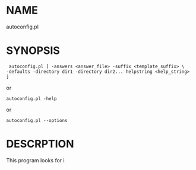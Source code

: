 # NAME

autoconfig.pl

# SYNOPSIS

     autoconfig.pl [ -answers <answer_file> -suffix <template_suffix> \
	-defaults -directory dir1 -directory dir2... helpstring <help_string> ]

or

    autoconfig.pl -help

or

    autoconfig.pl --options

# DESCRPTION

This program looks for i<Template Files>, and turns those template files
into the required configuration files. It does this by looking for _questions_
in these template files, finding the answers to these questions, and filling
in the macros with the correct answer. It then will generate an _answer file_,
so the next time the configuration needs to be reexecuted, it won't have to reask
the questions.



# OPTIONS

- \-answers

    The name of the answer file in _Answer File Format_. The answer file is really nothing more
    than a bunch of optional comment lines that start with "\#" and a line with the _macro name_ and the
    value of that macro. For example:

         # This is a comment
         # Here's another comment
         MY_MACRO = The macro's value

    In the above, the macro _MY\_MACRO_ is being set to the string _The macro's value_. This makes
    it easy to create a fresh answer file, or to edit an existing one. When this program is executed,
    the answer file will be rewritten with any newly answered macros, and the comments will be changed
    to reflect the name of the template file that contained the macro, and the line number of that
    started the definition, and other information. This makes it easy to see what the _question_ was
    and which template file it was located in. For example, the above might get rewritten as:

        # MACRO: MY_MACRO STRING
        # File: ./foo/bar/some.template:23
        # Q: What is the value of your Macro?
        

        MY_MACRO = The macro's value

    The default Answer file is called `autoconfig.answers`

- \-suffix

    The suffix for the various template files. The default will be _.template_. When a template file
    is processed, the name of the configuration file is the template name minus the suffix. For
    example, `config.properties.template` will become `config.properties` in the same folder where
    `config.properties.template` was located.

- \-defaults 

    If a _Question_ has a default answer, assume that the answer is the default value, and don't
    ask the question. Default is to ask the question for macros with no answer whether or not there
    is a default answer.
    =item -directory

- \-directory

    This is the directory tree to search for template files. All files in this directory tree with
    the given template suffix will be parsed and turned into regular configuration files. This parameter
    my be repeated as many times as needed.

    The default is the current directory and will search all subdirectories under the current directory.

- \-helpstring

    This is what the user can type to get further help on a question. The default is _HELP!_.

- \-help

    Displays the synopsis section of this document

- \-options

    Displays the synopsis section and the option section to describe those options.

# TEMPLATE FILES

Template files look just like the configuration files they are for except they contain
the macro names in the place of the actual value of the parameter. Imagine a regular
Java properties file called `config.properties.` The template file would be called
`config.properties.template` and would look like this:

     # User Inforamtion

     mailto = %MAIL_TO%
     name = %USER_NAME%
     phone = %PHONE%
     office=%OFFICE_NUMBER%
     employment_date=%EMPLOYMENT_DATE%
     company = First National VegiBank, N.A.

Macro names are surrounded by percent signs and are replaced by the actual values. These
could already be in an Answer file, so when the program runs, it merely replaces the macros
with their actual values.

If that's all this did, it wouldn't do much more than Ant does when it copies and filters
files. However, the fun comes when a macro does not already have an answer. 
In that case, this program will actually ask the user a question, verify the answer, and
save the answer the next time this runs.

This does several things. First of all, it makes the template files (and the resulting
configuration files) self documenting. What does a particular value represent? You can
look at the question. Second of all, if a new parameter is added to a configuration, the
user who is installing the software is given a warning. If that user knows the answer, they
could simply supply it and go on. If the user does not know the answer, they can at least
alert the developer that there is an issue with the installation.

You do this by defining a _macro_. Macro definitions are made to look like comments,
so they don't affect the actual configuration files. Macro lines can either start with a
`#` or double `//`, so they can look like a Properties file comment. If you are
placing this inside an XML file, you can define a macro by putting the <!-- on the\\
line before the macro definition and a --> after the line. That way, the macro
definition is enveloped in comments.

Macro definitions follow a simple format. For example, to define `%USER_NAME%` in the above,
the macro definition would look something like this:

    # MACRO: USER_NAME
    # Q: What is the name of the user?

And that's pretty much it. A macro definition needs a macro name and a question which is
simply a line that starts with a comment and a `Q:`. Macros can also contain a `macro type`,
so the above definition could look like this too:

    # MACRO: USER_NAME STRING
    # Q: What is the name of the user?

The macro type (`STRING` in this case) is the second parameter on the `# MACRO:` line. If
a macro type isn't given, it is assumed to be a macro type of string.

If you specify that the Macro type is either `STRING` or `WORDS`, you can specify that
the user could leave this as a blank value by specifying `NULL` or `NULL_OK` after the
type parameter.

    # MACRO PASSWORD STRING NULL_OK
    # Q: What is your password?

The following are all of the valid Macro types:

- STRING

    The answer needs to be a string of some sort. Strings are case sensitive.

- WORDS

    The answer needs to be words. Words are just like strings, but they're not
    case sensitive. This comes in handy when you force the answer to be in a
    particular range. You can also force the answer to be upper case, lower
    case, or where the first word is capitalized.

- NUMBER

    The answer needs to be a valid number. A number is defined by the _looks\_like\_number_
    function from the Scalar::Util module.

- INTEGER

    The answer must be an integer.

- DATE

    The answer must be a date or time string. Dates must have a defined _Format_, so
    that the answer can be verified against that format.

- REGEX

    The answer must match the regular expression given by its _Format_.

- CHOICE

    The answer must be one of the choices give.

- IPADDR

    The answer must be a valid IPv4 IP address.

- DEFAULT

    Default type macros don't ask questions, but simply provide a default as given if there is
    not already an answer. This is a good way to provide a particular value for a parameter, but
    allow sites to be able to modify it in their answer files.

## OTHER MACRO PARAMETERS

All macros have the following parameters. The only required parameters are the Macro
definition heading, and at least one _Question_ line.

- \# MACRO:

    This is the _macro_ definition line. The line takes one or two paramters. The first
    parameter is the name of the macro (which must consist of letters, numbers, and underscores
    only). The second parameter is the macro type. Macro names are case insensitive, and so
    are macro types. These lines are all equivelent:

         # macro: user_name string
         # Macro: User_name String
         # MACRO: USER_NAME STRING

    This starts a Macro definition. The macro definition ends when a non-comment line is detected,
    or another macro definition line is detected.

- \# Q:

    This line is the question to ask about the macro's value. There can be multiple question lines.
    Each question line will appear on its own line, so you can format the question easier.

- \# H:

    This is the help line. This allows you to provide further information when a user requests
    help, or if the user gives an invalid answer. This makes it easy to ask a brief
    question (What is the server name?), and then provide more details in the help statement
    (the following are our current servers...). Liek the question parameter, the help parameter
    can also be multiple lines.

- \# D:

    The default value. This is the answer to use if the user simply presses <RETURN>. It
    is also the answer if the user uses the `-defaults` parameter when the program was executed.

- \# RANGE:

    This defines a from and two range for the answer. There should be two values on this line and
    they can be separated by an optional dash. For example:

        # MACRO: PICK_A_NUMBER INTEGER
        # RANGE: 1 - 100
        # Q: Pick a number between 1 to 100!

    You may also leave out the dash:

        # MACRO: PICK_A_NUMBER INTEGER
        # RANGE: 1 100
        # Q: Pick a number between 1 to 100!

    The program will give you an error if your range does not match the macro type, or if your
    _to_ value is less than the _from_ value.

    If the macro type is _Words_, the from values are case insensitive.

- \# FROM:

    Defines the lowest possible answer permitted. If the macro type is _Words_, the from value
    is case insensitive.

    The program will give you an error if your range does not match the macro type, or if your
    _to_ value is less than the _from_ value.

- \# TO:

    Defines the highest possible answer permitted.  If the macro type is _Words_, the from value
    is case insensitive.

    The program will give you an error if your range does not match the macro type, or if your
    _to_ value is less than the _from_ value.

## OTHER PARAMETERS

Some macros types take other possible parameters:

- DATE

    Dates can take a possible _Format_ parameter. This parameter is the format of the
    date that you expect. Dates can contain any number of date or time parameters. The
    answer given must match the format, or the answer will be rejected. Dates can contain
    the following special charcters:

    - Y

        Year

    - M

        Month

    - D

        Day of the Month

    - h

        Hour

    - m

        Minute

    - s

        Second

    - A

        AM/PM Meridian marker. Must be uppercase

    - a

        AM/PM Meridian marker. Must be lowercase

    All other characters in the date format must match exactly as written. Here's an example of
    a _Date_ macro definition:

        # MACRO: START_DATE DATE
        # FORMAT: YYYY-MM-DD
        # Q: Default start date for reports

    In this case, the date is expected to have a four character year, and a 2 character month and day
    separated by dashes. For example:

    - 2001-01-15

        Valid

    - 20010115

        Invalid

    - 2001/01/15

        Invalid

    You can also do time definitions too:

        # MACRO: EXECUTE_CLEANUP DATE
        # FORMAT: hh:mm
        # Q: At what time should the clean up routine run?

    In this case, you are only expecting an hour and minute for the time. Since the `A` format
    character isn't specified, this will be a 24 hour time. The following is a 12 hour time:

        # MACRO: EXECUTE_CLEANUP DATE
        # FORMAT: hh:mmA
        # Q: At what time should the clean up routine run?

    In this case, the time would be something like `11:45A`. If you double up the `A` character,
    the format would be something like this:



        # MACRO: EXECUTE_CLEANUP DATE
        # FORMAT: hh:mmAA
        # Q: At what time should the clean up routine run?

    In this case, the time would be something like `11:45AM`.

- REGEX

    Regular expressions also take a _Format_ parameter. However, this is the regular
    expression that the answer must match. For example:

        # MACRO: PHONE_NUMBER REGEX
        # FORMAT: \d{3,3}-\d(3,3}-\d{4,4}
        # Q: What is the phone number (including the area code)?

- WORDS

    Macros of type _Words_ can take a _Force_ parameter. This parameter tells you
    whether to force the answer to be uppercase, lowercase, or capital case. The user
    does not need to put the macro in this case, the answer will simply be forced into
    that case. For example:

        # Macro: USER_ID WORDS
        # FORCE: UC
        # Q: User Name?

    In this case, the `USER_ID` will always be upper case if the user entered in `David`,
    the answer will be `DAVID`. The force macro can take the following values:

    - UC

        Force answer to uppercase.

    - LC

        Force answer to lowercase.

    - UCFIRST

        Force answer to capitalize only the first character of the answer.

## The CHOICE Macro

The Choice macro is a bit different from the other macros. This will give the user
a selection of choices they can choose. This macro does not take a range (the range
is the range of choices), or a _From_ or a _To_ parameter. If a default is given,
it is the number of the choice to select.

Choice parameters start with a `# C:` and contain a description to display, and
an actual value to use for a particular answer. For example:

    # MACRO CACHE_SIZE CHOICE
    # Q: How big should the cache be?
    # C: Tiny:2
    # C: Small:5
    # C: Medium:10
    # C: Big:30
    # C: Huge:50
    # C: Tremendous:1000

In the above, the user will be asked the size of the pool, and be given six choices:

     How big should the cache be?
     1). Tiny
     2). Small
     3). Medium
     4). Huge
     5). Tremendous

     Answer: 

If the user selects _3_, the `CACHE_SIZE` macro will be set to `10`. Each choice line
contains a description followed by a colon followed by a value that will be used.

Descriptions cannot contain colons, but values may. For example:

     # Macro: MAC_ADDRESS
     # Q: Which Mac Address should be searched for:
     # C: Office Printer:D4:BE:D9:11:29:66
     # C: Debbie's Computer:24:77:03:38:52:AC

     The values in the above example contain colons.

Also note that choices can be null too:

     # Macro: Password Choice
     # Q: What Type of Password would you like?
     # C: Really complex and hard to remember:123j12k3u=dqd1y398129731ho1dasksn
     # C: Easier to remember, but strong:the-quot-flob-mober-3
     # C: Easy to remember: swordfish
     # C: None:

# ETCETRICITIES

Included in this project is a sample template. Use this to explore this program.

## XML HTML File Handling

This program allows for XML file handling if you take certain precautions. This mainly
has to do with the way that the IF/ENDIF process works.

You need to surround the all macro definition lines and IF/ENDIF lines with
comment marks, and everything should be just fine. For example:

     <!--
     #  Macro: server_flag choice
     #  Q: Is this a server?
     #  C: Yes:TRUE
     #  C: No:FALSE
     -->

     <!--
     # IF: NOT SERVER_FLAG = TRUE
     -->

     <!--
     # Macro: SERVER_ID String
     # Q: What's the Server ID?
     -->

     <!--
     # ENDIF:
     -->

     <!--
     # Macro: password string
     # Q: What is the user password?
     -->

     <password>%PASSWORD%</password>

In the above example, this program will remove any stand alone XML comment markers if
the user said that this is NOT a server. This should allow the XML to remain valid.
If the user said this is not a server, and the password was `swordfish`, the above
will be filled out like this:

     <!--
     #  Macro: server_flag choice
     #  Q: Is this a server?
     #  C: Yes:TRUE
     #  C: No:FALSE
     -->

     <!--
     # IF: NOT SERVER_FLAG = TRUE
     #
     #
     #
     # Macro: SERVER_ID String
     # Q: What's the Server ID?
     #
     #
     #
     #
     # ENDIF:
     -->

     <!--
     # Macro: password string
     # Q: What is the user password?
     -->

     <password>swordfish</password>

# AUTHOR

David Weintraub
[mailto:david@weintraub.name](mailto:david@weintraub.name)

# COPYRIGHT

Copyright (c) 2013 by David Weintraub. All rights reserved. This
program is covered by the open source BMAB license.

The BMAB (Buy me a beer) license allows you to use all code for whatever
reason you want with these three caveats:

1. If you make any modifications in the code, please consider sending them
to me, so I can put them into my code.
2. Give me attribution and credit on this program.
3. If you're in town, buy me a beer. Or, a cup of coffee which is what I'd
prefer. Or, if you're feeling really spendthrify, you can buy me lunch.
I promise to eat with my mouth closed and to use a napkin instead of my
sleeves.
